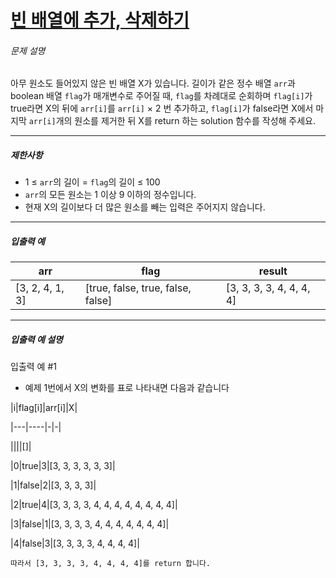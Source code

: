 # [빈 배열에 추가, 삭제하기](https://school.programmers.co.kr/learn/courses/30/lessons/181860)


###### 문제 설명


아무 원소도 들어있지 않은 빈 배열 X가 있습니다. 길이가 같은 정수 배열 `arr`과 boolean 배열 `flag`가 매개변수로 주어질 때, `flag`를 차례대로 순회하며 `flag[i]`가 true라면 X의 뒤에 `arr[i]`를 `arr[i]` × 2 번 추가하고, `flag[i]`가 false라면 X에서 마지막 `arr[i]`개의 원소를 제거한 뒤 X를 return 하는 solution 함수를 작성해 주세요.




---


##### 제한사항


* 1 ≤ `arr`의 길이 \= `flag`의 길이 ≤ 100
* `arr`의 모든 원소는 1 이상 9 이하의 정수입니다.
* 현재 X의 길이보다 더 많은 원소를 빼는 입력은 주어지지 않습니다.




---


##### 입출력 예




| arr | flag | result |
| --- | --- | --- |
| \[3, 2, 4, 1, 3] | \[true, false, true, false, false] | \[3, 3, 3, 3, 4, 4, 4, 4] |




---


##### 입출력 예 설명


입출력 예 \#1


* 예제 1번에서 X의 변화를 표로 나타내면 다음과 같습니다


\|i\|flag\[i]\|arr\[i]\|X\|


\|\-\-\-\|\-\-\-\-\|\-\|\-\|


\|\|\|\|\[]\|


\|0\|true\|3\|\[3, 3, 3, 3, 3, 3]\|


\|1\|false\|2\|\[3, 3, 3, 3]\|


\|2\|true\|4\|\[3, 3, 3, 3, 4, 4, 4, 4, 4, 4, 4, 4]\|


\|3\|false\|1\|\[3, 3, 3, 3, 4, 4, 4, 4, 4, 4, 4]\|


\|4\|false\|3\|\[3, 3, 3, 3, 4, 4, 4, 4]\|



```
따라서 [3, 3, 3, 3, 4, 4, 4, 4]를 return 합니다.

```

